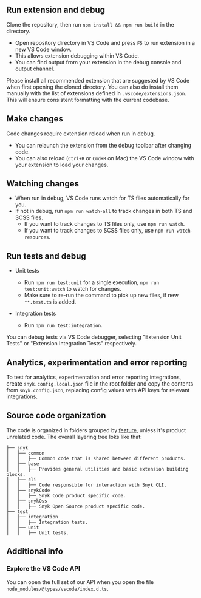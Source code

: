 ## Run extension and debug

Clone the repository, then run `npm install && npm run build` in the directory.

- Open repository directory in VS Code and press `F5` to run extension in a new VS Code window.
- This allows extension debugging within VS Code.
- You can find output from your extension in the debug console and output channel.

Please install all recommended extension that are suggested by VS Code when first opening the cloned directory. You can also do install them manually with the list of extensions defined in `.vscode/extensions.json`. This will ensure consistent formatting with the current codebase.

## Make changes

Code changes require extension reload when run in debug.

- You can relaunch the extension from the debug toolbar after changing code.
- You can also reload (`Ctrl+R` or `Cmd+R` on Mac) the VS Code window with your extension to load your changes.

## Watching changes

- When run in debug, VS Code runs watch for TS files automatically for you.
- If not in debug, run `npm run watch-all` to track changes in both TS and SCSS files.
  - If you want to track changes to TS files only, use `npm run watch`.
  - If you want to track changes to SCSS files only, use `npm run watch-resources`.

## Run tests and debug

- Unit tests

  - Run `npm run test:unit` for a single execution, `npm run test:unit:watch` to watch for changes.
  - Make sure to re-run the command to pick up new files, if new `**.test.ts` is added.

- Integration tests
  - Run `npm run test:integration`.

You can debug tests via VS Code debugger, selecting "Extension Unit Tests" or "Extension Integration Tests" respectively.

## Analytics, experimentation and error reporting

To test for analytics, experimentation and error reporting integrations, create `snyk.config.local.json` file in the root folder and copy the contents from `snyk.config.json`, replacing config values with API keys for relevant integrations.

## Source code organization

The code is organized in folders grouped by [feature](https://phauer.com/2020/package-by-feature/), unless it's product unrelated code. The overall layering tree loks like that:

```
├── snyk
│   ├── common
│   │   ├── Common code that is shared between different products.
│   ├── base
│   │   ├── Provides general utilities and basic extension building blocks.
│   ├── cli
│   │   ├── Code responsible for interaction with Snyk CLI.
│   ├── snykCode
│   │   ├── Snyk Code product specific code.
│   ├── snykOss
│   │   ├── Snyk Open Source product specific code.
├── test
│   ├── integration
│   │   ├── Integration tests.
│   ├── unit
│   │   ├── Unit tests.
```

## Additional info

### Explore the VS Code API

You can open the full set of our API when you open the file `node_modules/@types/vscode/index.d.ts`.
